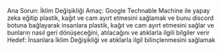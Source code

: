 Ana Sorun: İklim Değişikliği
Amaç: Google Technable Machine ile yapay zeka eğitip plastik, kağıt ve cam ayırt etmesini sağlamak ve bunu discord botuna bağlayarak insanlara plastik, kağıt ve cam ayırt etmesini sağlar ve bunların nasıl geri dönüşeceğini, atılacağını ve atıklarla ilgili bilgiler verir
Hedef: İnsanlara İklim Değişikliği ve atıklarla ilgil bilinçlenmesini sağlamak
